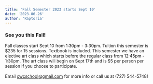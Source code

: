 ```yaml
---
title: 'Fall Semester 2023 starts Sept 10'
date: '2023-06-26'
author: 'Raptoria'
---
```


<h3>See you this Fall! </h3>
Fall classes start Sept 10 from 1:30pm - 3:30pm. Tuition this semester is $235 for 15 sessions. Textbook is included. This semester we have an elective art class which starts before the regular class from 12:45pm - 1:30pm. The art class will begin on Sept 17th and is $5 per person per session if you choose to participate.
<br /><br />
 Email
<a href="mailto:cwcschool@gmail.com">cwcschool@gmail.com</a>
for more info or call us at (727) 544-5748!
</p>
